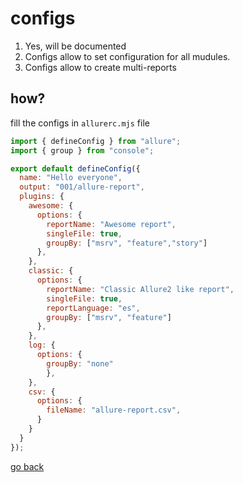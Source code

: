 # configs

1. Yes, will be documented
2. Configs allow to set configuration for all mudules.
3. Configs allow to create multi-reports

## how?

fill the configs in `allurerc.mjs` file

```javascript
import { defineConfig } from "allure";
import { group } from "console";

export default defineConfig({
  name: "Hello everyone",
  output: "001/allure-report",
  plugins: {
    awesome: {
      options: {
        reportName: "Awesome report",
        singleFile: true,
		groupBy: ["msrv", "feature","story"]
      },
    },
    classic: {
      options: {
        reportName: "Classic Allure2 like report",
        singleFile: true,
        reportLanguage: "es",
		groupBy: ["msrv", "feature"]
      },
    }, 
    log: {
      options: {
        groupBy: "none"
        },
    },
    csv: {
      options: {
        fileName: "allure-report.csv",
      }
    }
  }
});
```













[go back](allure3.md#watch)